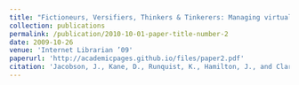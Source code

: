 ```yaml
---
title: "Fictioneurs, Versifiers, Thinkers & Tinkerers: Managing virtual collections across platforms in the Web 2.0 era"
collection: publications
permalink: /publication/2010-10-01-paper-title-number-2
date: 2009-10-26
venue: 'Internet Librarian ’09'
paperurl: 'http://academicpages.github.io/files/paper2.pdf'
citation: 'Jacobson, J., Kane, D., Runquist, K., Hamilton, J., and Clark, S. (2009). &quot;Fictoneurs, Versifiers, Thinkers & Tinkerers: Managing virtual collections across platforms in the Web 2.0 era.&quot; <i>Internet Librarian ’09</i>. Medford, N.J.: Information Today.'
---
```

